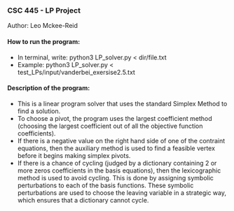 ### CSC 445 - LP Project ###  
Author: Leo Mckee-Reid  

#### How to run the program: ####
* In terminal, write: python3 LP_solver.py < dir/file.txt
* Example: python3 LP_solver.py < test_LPs/input/vanderbei_exersise2.5.txt

#### Description of the program: #### 
* This is a linear program solver that uses the standard Simplex Method to find a solution.
* To choose a pivot, the program uses the largest coefficient method (choosing the largest coefficient out of all the objective function coefficients).
* If there is a negative value on the right hand side of one of the contraint equations, then the auxiliary method is used to find a feasible vertex before it begins making simplex pivots.
* If there is a chance of cycling (judged by a dictionary containing 2 or more zeros coefficients in the basis equations), then the lexicographic method is used to avoid cycling. This is done by assigning symbolic perturbations to each of the basis functions. These symbolic perturbations are used to choose the leaving variable in a strategic way, which ensures that a dictionary cannot cycle.

